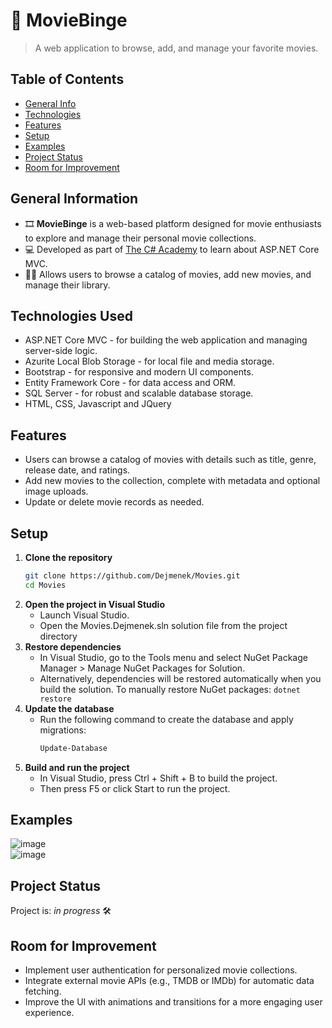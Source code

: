 # 🎥 MovieBinge
> A web application to browse, add, and manage your favorite movies.

## Table of Contents
* [General Info](#general-information)
* [Technologies](#technologies-used)
* [Features](#features)
* [Setup](#setup)
* [Examples](#examples)
* [Project Status](#project-status)
* [Room for Improvement](#room-for-improvement)

## General Information
- 🎞 **MovieBinge** is a web-based platform designed for movie enthusiasts to explore and manage their personal movie collections.
- 💻 Developed as part of [The C# Academy](https://www.thecsharpacademy.com) to learn about ASP.NET Core MVC.
- 🙍🏻‍ Allows users to browse a catalog of movies, add new movies, and manage their library.

## Technologies Used
- ASP.NET Core MVC - for building the web application and managing server-side logic.
- Azurite Local Blob Storage - for local file and media storage.
- Bootstrap - for responsive and modern UI components.
- Entity Framework Core - for data access and ORM.
- SQL Server - for robust and scalable database storage.
- HTML, CSS, Javascript and JQuery

## Features
- Users can browse a catalog of movies with details such as title, genre, release date, and ratings.
- Add new movies to the collection, complete with metadata and optional image uploads.
- Update or delete movie records as needed.

## Setup
1. **Clone the repository**
   ```bash
   git clone https://github.com/Dejmenek/Movies.git
   cd Movies
   ```
2. **Open the project in Visual Studio**  
	- Launch Visual Studio.
	- Open the Movies.Dejmenek.sln solution file from the project directory
3. **Restore dependencies**  
	- In Visual Studio, go to the Tools menu and select NuGet Package Manager > Manage NuGet Packages for Solution.
	- Alternatively, dependencies will be restored automatically when you build the solution. To manually restore NuGet packages: ```dotnet restore```
4. **Update the database**
	- Run the following command to create the database and apply migrations:
		```bash	
	    Update-Database
		```
5. **Build and run the project**  
    - In Visual Studio, press Ctrl + Shift + B to build the project.
    - Then press F5 or click Start to run the project.

## Examples
![image](https://github.com/user-attachments/assets/1364d082-253f-488c-9c0c-99e79ccce111)  
![image](https://github.com/user-attachments/assets/5a0fc52f-2198-468f-a41a-4668e864761a)

## Project Status
Project is: _in progress_ 🛠️

## Room for Improvement
- Implement user authentication for personalized movie collections.
- Integrate external movie APIs (e.g., TMDB or IMDb) for automatic data fetching.
- Improve the UI with animations and transitions for a more engaging user experience.

